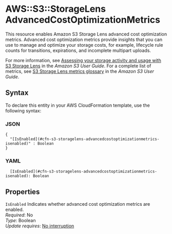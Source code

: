 # AWS::S3::StorageLens AdvancedCostOptimizationMetrics<a name="aws-properties-s3-storagelens-advancedcostoptimizationmetrics"></a>

This resource enables Amazon S3 Storage Lens advanced cost optimization metrics\. Advanced cost optimization metrics provide insights that you can use to manage and optimize your storage costs, for example, lifecycle rule counts for transitions, expirations, and incomplete multipart uploads\.

For more information, see [ Assessing your storage activity and usage with S3 Storage Lens](https://docs.aws.amazon.com/AmazonS3/latest/userguide/storage_lens.html) in the _Amazon S3 User Guide_\. For a complete list of metrics, see [ S3 Storage Lens metrics glossary](https://docs.aws.amazon.com/AmazonS3/latest/userguide/storage_lens_metrics_glossary.html) in the _Amazon S3 User Guide_\.

## Syntax<a name="aws-properties-s3-storagelens-advancedcostoptimizationmetrics-syntax"></a>

To declare this entity in your AWS CloudFormation template, use the following syntax:

### JSON<a name="aws-properties-s3-storagelens-advancedcostoptimizationmetrics-syntax.json"></a>

```
{
  "[IsEnabled](#cfn-s3-storagelens-advancedcostoptimizationmetrics-isenabled)" : Boolean
}
```

### YAML<a name="aws-properties-s3-storagelens-advancedcostoptimizationmetrics-syntax.yaml"></a>

```
  [IsEnabled](#cfn-s3-storagelens-advancedcostoptimizationmetrics-isenabled): Boolean
```

## Properties<a name="aws-properties-s3-storagelens-advancedcostoptimizationmetrics-properties"></a>

`IsEnabled` <a name="cfn-s3-storagelens-advancedcostoptimizationmetrics-isenabled"></a>
Indicates whether advanced cost optimization metrics are enabled\.  
_Required_: No  
_Type_: Boolean  
_Update requires_: [No interruption](https://docs.aws.amazon.com/AWSCloudFormation/latest/UserGuide/using-cfn-updating-stacks-update-behaviors.html#update-no-interrupt)
